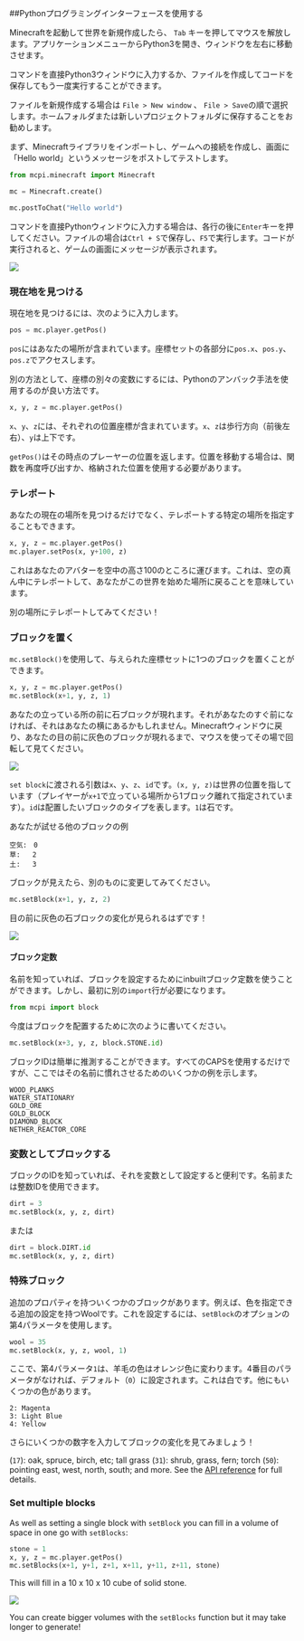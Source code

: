 ##Pythonプログラミングインターフェースを使用する

Minecraftを起動して世界を新規作成したら、 `Tab` キーを押してマウスを解放します。アプリケーションメニューからPython3を開き、ウィンドウを左右に移動させます。

コマンドを直接Python3ウィンドウに入力するか、ファイルを作成してコードを保存してもう一度実行することができます。

ファイルを新規作成する場合は `File > New window` 、 `File > Save`の順で選択します。ホームフォルダまたは新しいプロジェクトフォルダに保存することをお勧めします。

まず、Minecraftライブラリをインポートし、ゲームへの接続を作成し、画面に「Hello world」というメッセージをポストしてテストします。

```python
from mcpi.minecraft import Minecraft

mc = Minecraft.create()

mc.postToChat("Hello world")
```

コマンドを直接Pythonウィンドウに入力する場合は、各行の後に`Enter`キーを押してください。ファイルの場合は`Ctrl + S`で保存し、`F5`で実行します。コードが実行されると、ゲームの画面にメッセージが表示されます。

![](images/helloworld.gif)

### 現在地を見つける

現在地を見つけるには、次のように入力します。

```python
pos = mc.player.getPos()
```

`pos`にはあなたの場所が含まれています。座標セットの各部分に`pos.x`、`pos.y`、`pos.z`でアクセスします。

別の方法として、座標の別々の変数にするには、Pythonのアンバック手法を使用するのが良い方法です。

```python
x, y, z = mc.player.getPos()
```

`x`、`y`、`z`には、それぞれの位置座標が含まれています。`x`、`z`は歩行方向（前後左右）、`y`は上下です。

`getPos()`はその時点のプレーヤーの位置を返します。位置を移動する場合は、関数を再度呼び出すか、格納された位置を使用する必要があります。

### テレポート

あなたの現在の場所を見つけるだけでなく、テレポートする特定の場所を指定することもできます。

```python
x, y, z = mc.player.getPos()
mc.player.setPos(x, y+100, z)
```

これはあなたのアバターを空中の高さ100のところに運びます。これは、空の真ん中にテレポートして、あなたがこの世界を始めた場所に戻ることを意味しています。

別の場所にテレポートしてみてください！

### ブロックを置く

`mc.setBlock()`を使用して、与えられた座標セットに1つのブロックを置くことができます。

```python
x, y, z = mc.player.getPos()
mc.setBlock(x+1, y, z, 1)
```

あなたの立っている所の前に石ブロックが現れます。それがあなたのすぐ前になければ、それはあなたの横にあるかもしれません。Minecraftウィンドウに戻り、あなたの目の前に灰色のブロックが現れるまで、マウスを使ってその場で回転して見てください。

![](images/mcpi-setblock.png)

`set block`に渡される引数は`x`、`y`、`z`、`id`です。`(x, y, z)`は世界の位置を指しています（プレイヤーが`x+1`で立っている場所から1ブロック離れて指定されています）。`id`は配置したいブロックのタイプを表します。`1`は石です。

あなたが試せる他のブロックの例

```
空気:　0
草:   2
土:   3
```

ブロックが見えたら、別のものに変更してみてください。

```python
mc.setBlock(x+1, y, z, 2)
```

目の前に灰色の石ブロックの変化が見られるはずです！

![](images/mcpi-setblock2.png)

#### ブロック定数

名前を知っていれば、ブロックを設定するためにinbuiltブロック定数を使うことができます。しかし、最初に別の`import`行が必要になります。

```python
from mcpi import block
```

今度はブロックを配置するために次のように書いてください。

```python
mc.setBlock(x+3, y, z, block.STONE.id)
```

ブロックIDは簡単に推測することができます。すべてのCAPSを使用するだけですが、ここではその名前に慣れさせるためのいくつかの例を示します。

```
WOOD_PLANKS
WATER_STATIONARY
GOLD_ORE
GOLD_BLOCK
DIAMOND_BLOCK
NETHER_REACTOR_CORE
```

### 変数としてブロックする

ブロックのIDを知っていれば、それを変数として設定すると便利です。名前または整数IDを使用できます。

```python
dirt = 3
mc.setBlock(x, y, z, dirt)
```

または

```python
dirt = block.DIRT.id
mc.setBlock(x, y, z, dirt)
```

### 特殊ブロック

追加のプロパティを持ついくつかのブロックがあります。例えば、色を指定できる追加の設定を持つWoolです。これを設定するには、`setBlock`のオプションの第4パラメータを使用します。

```python
wool = 35
mc.setBlock(x, y, z, wool, 1)
```

ここで、第4パラメータ`1`は、羊毛の色はオレンジ色に変わります。4番目のパラメータがなければ、デフォルト（`0`）に設定されます。これは白です。他にもいくつかの色があります。

```
2: Magenta
3: Light Blue
4: Yellow
```

さらにいくつかの数字を入力してブロックの変化を見てみましょう！

(`17`): oak, spruce, birch, etc; tall grass (`31`): shrub, grass, fern; torch (`50`): pointing east, west, north, south; and more. See the [API reference](http://www.stuffaboutcode.com/p/minecraft-api-reference.html) for full details.

### Set multiple blocks

As well as setting a single block with `setBlock` you can fill in a volume of space in one go with `setBlocks`:

```python
stone = 1
x, y, z = mc.player.getPos()
mc.setBlocks(x+1, y+1, z+1, x+11, y+11, z+11, stone)
```

This will fill in a 10 x 10 x 10 cube of solid stone.

![](images/mcpi-setblocks.png)

You can create bigger volumes with the `setBlocks` function but it may take longer to generate!

